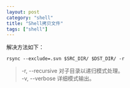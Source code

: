 ```yaml
---
layout: post
category: "shell"
title: "Shell拷贝文件"
tags: ["shell"]
---
```


解决方法如下：

```shell
rsync --exclude=.svn $SRC_DIR/ $DST_DIR/ -r
```

> -r, --recursive 对子目录以递归模式处理。    
> -v, --verbose 详细模式输出。